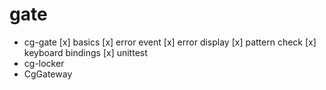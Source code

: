# gate

  - cg-gate
    [x] basics
    [x] error event
    [x] error display
    [x] pattern check
    [x] keyboard bindings
    [x] unittest
  - cg-locker
  - CgGateway
